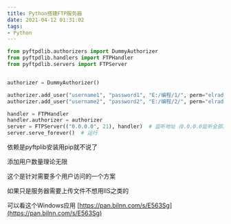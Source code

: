 ```yaml
---
title: Python搭建FTP服务器
date: 2021-04-12 01:31:02
tags:
- Python
---
```


```python
from pyftpdlib.authorizers import DummyAuthorizer
from pyftpdlib.handlers import FTPHandler
from pyftpdlib.servers import FTPServer


authorizer = DummyAuthorizer()

authorizer.add_user("username1", "password1", "E:/编程/1/", perm="elradfmwMT")  # 用户名，密码，可访问的路径，拥有的权限（现在这样是全开）
authorizer.add_user("username2", "password2", "E:/编程/2/", perm="elradfmwMT")

handler = FTPHandler
handler.authorizer = authorizer
server = FTPServer(("0.0.0.0", 21), handler)  # 监听地址（0.0.0.0监听全部），端口（FTP默认21）
server.serve_forever()  # 运行

```
依赖是pyftplib安装用pip就不说了

添加用户数量理论无限

这个是针对需要多个用户访问的一个方案

如果只是服务器需要上传文件不想用IIS之类的

可以看这个Windows应用 [https://pan.bilnn.com/s/E563Sg](https://pan.bilnn.com/s/E563Sg)
